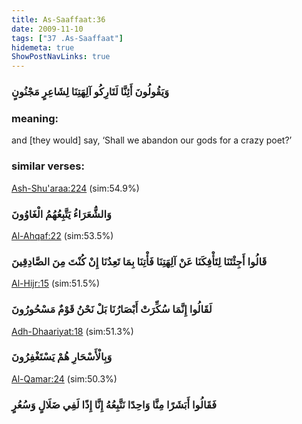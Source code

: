 ```yaml
---
title: As-Saaffaat:36
date: 2009-11-10
tags: ["37 .As-Saaffaat"]
hidemeta: true 
ShowPostNavLinks: true 
---
```

### وَيَقُولُونَ أَئِنَّا لَتَارِكُو آلِهَتِنَا لِشَاعِرٍ مَجْنُونٍ
### meaning: 
and [they would] say, ‘Shall we abandon our gods for a crazy poet?’
### similar verses: 

[Ash-Shu'araa:224](/26/224) (sim:54.9%)

### وَالشُّعَرَاءُ يَتَّبِعُهُمُ الْغَاوُونَ

[Al-Ahqaf:22](/46/22) (sim:53.5%)

### قَالُوا أَجِئْتَنَا لِتَأْفِكَنَا عَنْ آلِهَتِنَا فَأْتِنَا بِمَا تَعِدُنَا إِنْ كُنْتَ مِنَ الصَّادِقِينَ

[Al-Hijr:15](/15/15) (sim:51.5%)

### لَقَالُوا إِنَّمَا سُكِّرَتْ أَبْصَارُنَا بَلْ نَحْنُ قَوْمٌ مَسْحُورُونَ

[Adh-Dhaariyat:18](/51/18) (sim:51.3%)

### وَبِالْأَسْحَارِ هُمْ يَسْتَغْفِرُونَ

[Al-Qamar:24](/54/24) (sim:50.3%)

### فَقَالُوا أَبَشَرًا مِنَّا وَاحِدًا نَتَّبِعُهُ إِنَّا إِذًا لَفِي ضَلَالٍ وَسُعُرٍ
